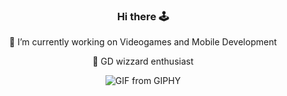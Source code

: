 <div align="center">
  
  ### Hi there 🕹️
  
🔭 I’m currently working on Videogames and Mobile Development

  :tophat: GD wizzard enthusiast

  <img src="https://media.giphy.com/media/go3pCPP4899Jd3xb4p/giphy.gif" alt="GIF from GIPHY">
  
</div>
